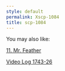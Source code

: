 ```yaml
---
style: default
permalink: Xscp-1084
title: scp-1084
---
```

You may also like:

[11. Mr. Feather](http://scp-wiki.net/11-mr-feather)

[Video Log 1743-26](http://scp-wiki.net/video-log-1743-26)
